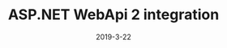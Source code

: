 ---
title: ASP.NET WebApi 2 integration
excerpt: Integration with ASP.NET WebApi 2
date: 2019-3-22
icon: 
  name: icon_globe
color: green
sections:
  - /webapi/getting-started
  - /webapi/manual-validation
  - /webapi/validator-customization
  - /webapi/validator-interceptors
  - /webapi/ioc
---